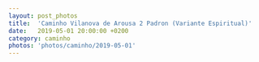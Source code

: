 ```yaml
---
layout: post_photos
title:  'Caminho Vilanova de Arousa 2 Padron (Variante Espiritual)'
date:   2019-05-01 20:00:00 +0200
category: caminho
photos: 'photos/caminho/2019-05-01'
---
```


